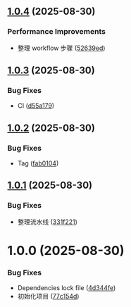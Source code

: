 ## [1.0.4](https://github.com/heinfy/hardware-core-monitor/compare/v1.0.3...v1.0.4) (2025-08-30)

### Performance Improvements

- 整理 workflow 步骤 ([52639ed](https://github.com/heinfy/hardware-core-monitor/commit/52639edf9f7a5542ab6ea63daf17ed3f88cd19ee))

## [1.0.3](https://github.com/heinfy/hardware-core-monitor/compare/v1.0.2...v1.0.3) (2025-08-30)

### Bug Fixes

- CI ([d55a179](https://github.com/heinfy/hardware-core-monitor/commit/d55a1792130c700d1c6ae1d2d75ff5237ca7d5cf))

## [1.0.2](https://github.com/heinfy/hardware-core-monitor/compare/v1.0.1...v1.0.2) (2025-08-30)

### Bug Fixes

- Tag ([fab0104](https://github.com/heinfy/hardware-core-monitor/commit/fab010443848abf4a7998b9d387fe0bbade48e23))

## [1.0.1](https://github.com/heinfy/hardware-core-monitor/compare/v1.0.0...v1.0.1) (2025-08-30)

### Bug Fixes

- 整理流水线 ([331f221](https://github.com/heinfy/hardware-core-monitor/commit/331f2210073a4b58ce10e22db6482a82465b40b7))

# 1.0.0 (2025-08-30)

### Bug Fixes

- Dependencies lock file ([4d344fe](https://github.com/heinfy/hardware-core-monitor/commit/4d344fef74d496367291eb83bcd4685494bbe59c))
- 初始化项目 ([77c154d](https://github.com/heinfy/hardware-core-monitor/commit/77c154dd4d5b1b0a23e731ed773bbaa6637957dc))
